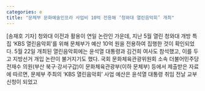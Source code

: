 ```yaml
---
categories: e
title: "문체부 문화예술인프라 사업비 10억 전용해 ‘청와대 열린음악회’ 개최"
---
```

[송재호 기자] 청와대 이전과 활용이 연일 논란인 가운데, 지난 5월 열린 청와대 개방 특집 ‘KBS 열린음악회’를 위해 문체부가 예산 10억 원을 전용하여 집행한 것이 확인되었다. 5월 22일 개최된 열린음악회에는 윤석열 대통령과 김건희 여사도 참석했고, 이를 두고 지방선거 개입 논란이 불거지기도 했다. 국회 문화체육관광위원회 소속 더불어민주당 전재수 의원(부산 북구‧강서구갑)이 문화체육관광부(이하 문체부) 등에서 제출받은 자료에 따르면, 문체부 주최의 ‘KBS 열린음악회’ 사업 예산은 윤석열 대통령 취임 전날 교부 신청이 되었고
